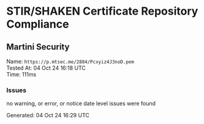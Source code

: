 # STIR/SHAKEN Certificate Repository Compliance

## Martini Security

Name: `https://p.mtsec.me/2884/Pcxyiz4J3noD.pem`\
Tested At: 04 Oct 24 16:18 UTC\
Time: 111ms

### Issues

no warning, or error, or notice date level issues were found

Generated: 04 Oct 24 16:29 UTC